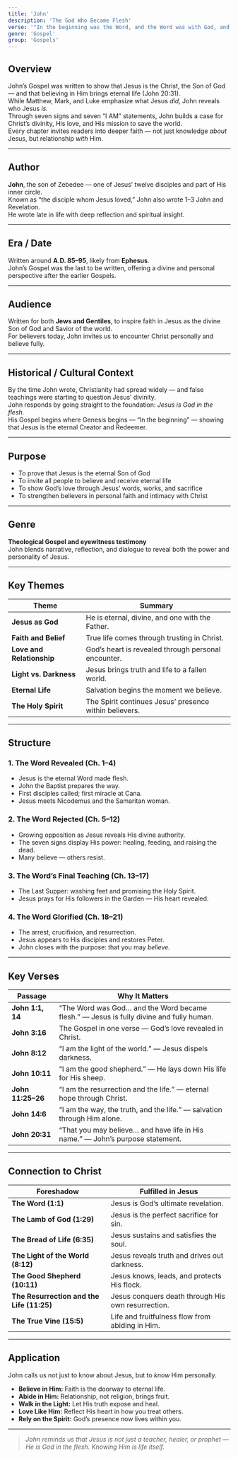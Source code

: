 ```yaml
---
title: 'John'
description: 'The God Who Became Flesh'
verse: '"In the beginning was the Word, and the Word was with God, and the Word was God." — John 1:1'
genre: 'Gospel'
group: 'Gospels'
---
```


## Overview  
John’s Gospel was written to show that Jesus is the Christ, the Son of God — and that believing in Him brings eternal life (John 20:31).  
While Matthew, Mark, and Luke emphasize what Jesus *did*, John reveals who Jesus *is.*  
Through seven signs and seven “I AM” statements, John builds a case for Christ’s divinity, His love, and His mission to save the world.  
Every chapter invites readers into deeper faith — not just knowledge *about* Jesus, but relationship *with* Him.

---

## Author  
**John**, the son of Zebedee — one of Jesus’ twelve disciples and part of His inner circle.  
Known as “the disciple whom Jesus loved,” John also wrote 1–3 John and Revelation.  
He wrote late in life with deep reflection and spiritual insight.

---

## Era / Date  
Written around **A.D. 85–95**, likely from **Ephesus**.  
John’s Gospel was the last to be written, offering a divine and personal perspective after the earlier Gospels.

---

## Audience  
Written for both **Jews and Gentiles**, to inspire faith in Jesus as the divine Son of God and Savior of the world.  
For believers today, John invites us to encounter Christ personally and believe fully.

---

## Historical / Cultural Context  
By the time John wrote, Christianity had spread widely — and false teachings were starting to question Jesus’ divinity.  
John responds by going straight to the foundation: *Jesus is God in the flesh.*  
His Gospel begins where Genesis begins — “In the beginning” — showing that Jesus is the eternal Creator and Redeemer.

---

## Purpose  
- To prove that Jesus is the eternal Son of God  
- To invite all people to believe and receive eternal life  
- To show God’s love through Jesus’ words, works, and sacrifice  
- To strengthen believers in personal faith and intimacy with Christ  

---

## Genre  
**Theological Gospel and eyewitness testimony**  
John blends narrative, reflection, and dialogue to reveal both the power and personality of Jesus.

---

## Key Themes  

| Theme | Summary |
|-------|----------|
| **Jesus as God** | He is eternal, divine, and one with the Father. |
| **Faith and Belief** | True life comes through trusting in Christ. |
| **Love and Relationship** | God’s heart is revealed through personal encounter. |
| **Light vs. Darkness** | Jesus brings truth and life to a fallen world. |
| **Eternal Life** | Salvation begins the moment we believe. |
| **The Holy Spirit** | The Spirit continues Jesus’ presence within believers. |

---

## Structure  

### 1. The Word Revealed (Ch. 1–4)
- Jesus is the eternal Word made flesh.  
- John the Baptist prepares the way.  
- First disciples called; first miracle at Cana.  
- Jesus meets Nicodemus and the Samaritan woman.  

### 2. The Word Rejected (Ch. 5–12)
- Growing opposition as Jesus reveals His divine authority.  
- The seven signs display His power: healing, feeding, and raising the dead.  
- Many believe — others resist.  

### 3. The Word’s Final Teaching (Ch. 13–17)
- The Last Supper: washing feet and promising the Holy Spirit.  
- Jesus prays for His followers in the Garden — His heart revealed.  

### 4. The Word Glorified (Ch. 18–21)
- The arrest, crucifixion, and resurrection.  
- Jesus appears to His disciples and restores Peter.  
- John closes with the purpose: that you may *believe.*  

---

## Key Verses  

| Passage | Why It Matters |
|----------|----------------|
| **John 1:1, 14** | “The Word was God… and the Word became flesh.” — Jesus is fully divine and fully human. |
| **John 3:16** | The Gospel in one verse — God’s love revealed in Christ. |
| **John 8:12** | “I am the light of the world.” — Jesus dispels darkness. |
| **John 10:11** | “I am the good shepherd.” — He lays down His life for His sheep. |
| **John 11:25–26** | “I am the resurrection and the life.” — eternal hope through Christ. |
| **John 14:6** | “I am the way, the truth, and the life.” — salvation through Him alone. |
| **John 20:31** | “That you may believe… and have life in His name.” — John’s purpose statement. |

---

## Connection to Christ  

| Foreshadow | Fulfilled in Jesus |
|-------------|-------------------|
| **The Word (1:1)** | Jesus is God’s ultimate revelation. |
| **The Lamb of God (1:29)** | Jesus is the perfect sacrifice for sin. |
| **The Bread of Life (6:35)** | Jesus sustains and satisfies the soul. |
| **The Light of the World (8:12)** | Jesus reveals truth and drives out darkness. |
| **The Good Shepherd (10:11)** | Jesus knows, leads, and protects His flock. |
| **The Resurrection and the Life (11:25)** | Jesus conquers death through His own resurrection. |
| **The True Vine (15:5)** | Life and fruitfulness flow from abiding in Him. |

---

## Application  
John calls us not just to know about Jesus, but to *know* Him personally.  
- **Believe in Him:** Faith is the doorway to eternal life.  
- **Abide in Him:** Relationship, not religion, brings fruit.  
- **Walk in the Light:** Let His truth expose and heal.  
- **Love Like Him:** Reflect His heart in how you treat others.  
- **Rely on the Spirit:** God’s presence now lives within you.  

---

> *John reminds us that Jesus is not just a teacher, healer, or prophet — He is God in the flesh. Knowing Him is life itself.*
